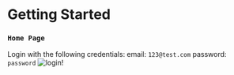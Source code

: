 # Getting Started

### `Home Page`

Login with the following credentials: email: `123@test.com` password: `password`
![login!](https://i.imgur.com/kG6uybp.png)
